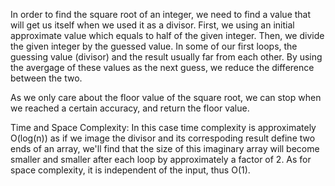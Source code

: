 In order to find the square root of an integer, we need to find a value that will get us itself when we used it as a divisor. First, we using an initial approximate value which equals to half of the given integer. Then, we divide the given integer by the guessed value. In some of our first loops, the guessing value (divisor) and the result usually far from each other. By using the avergage of these values as the next guess, we reduce the difference between the two.

As we only care about the floor value of the square root, we can stop when we reached a certain accuracy, and return the floor value.

Time and Space Complexity:
In this case time complexity is approximately O(log(n)) as if we image the divisor and its correspoding result define two ends of an array, we'll find that the size of this imaginary array will become smaller and smaller after each loop by approximately a factor of 2.
As for space complexity, it is independent of the input, thus O(1).
